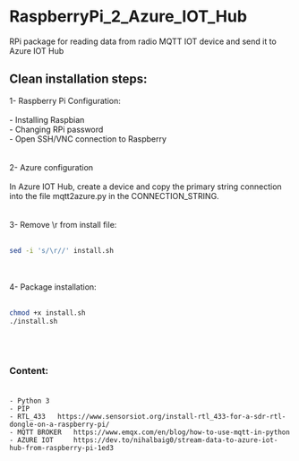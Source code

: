 # RaspberryPi_2_Azure_IOT_Hub
RPi package for reading data from radio MQTT IOT device and send it to Azure IOT Hub

## Clean installation steps:

1- Raspberry Pi Configuration:<br><br>
	- Installing Raspbian<br>
	- Changing RPi password<br>
	- Open SSH/VNC connection to Raspberry<br><br><br>
2- Azure configuration<br><br>
	In Azure IOT Hub, create a device and copy the primary string connection into the file mqtt2azure.py in the CONNECTION_STRING.<br><br><br>
3- Remove \r from install file:<br><br>
```bash
sed -i 's/\r//' install.sh
```
<br><br>
4- Package installation:<br><br>
```bash
chmod +x install.sh
./install.sh
```
<br><br>
### Content:<br><br>

	- Python 3
	- PIP
	- RTL_433 	https://www.sensorsiot.org/install-rtl_433-for-a-sdr-rtl-dongle-on-a-raspberry-pi/
	- MQTT BROKER   https://www.emqx.com/en/blog/how-to-use-mqtt-in-python
	- AZURE IOT 	https://dev.to/nihalbaig0/stream-data-to-azure-iot-hub-from-raspberry-pi-1ed3
